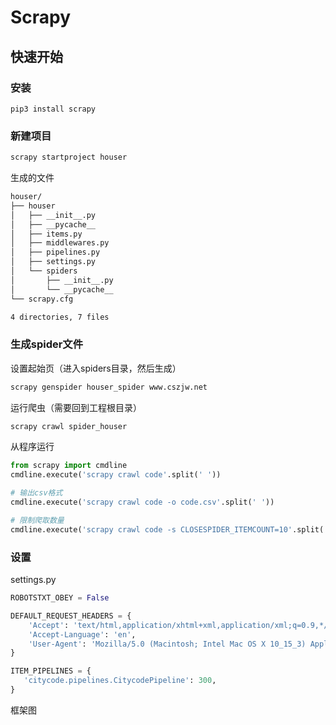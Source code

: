 # Scrapy


## 快速开始

### 安装

```shell
pip3 install scrapy
```

### 新建项目

```bash
scrapy startproject houser
```

生成的文件

```bash
houser/
├── houser
│   ├── __init__.py
│   ├── __pycache__
│   ├── items.py
│   ├── middlewares.py
│   ├── pipelines.py
│   ├── settings.py
│   └── spiders
│       ├── __init__.py
│       └── __pycache__
└── scrapy.cfg

4 directories, 7 files
```

### 生成spider文件

设置起始页（进入spiders目录，然后生成）

```bash
scrapy genspider houser_spider www.cszjw.net
```

运行爬虫（需要回到工程根目录）

```bash
scrapy crawl spider_houser
```

从程序运行

```python
from scrapy import cmdline
cmdline.execute('scrapy crawl code'.split(' '))

# 输出csv格式
cmdline.execute('scrapy crawl code -o code.csv'.split(' '))

# 限制爬取数量
cmdline.execute('scrapy crawl code -s CLOSESPIDER_ITEMCOUNT=10'.split(' '))
```

### 设置

settings.py

```python
ROBOTSTXT_OBEY = False

DEFAULT_REQUEST_HEADERS = {
    'Accept': 'text/html,application/xhtml+xml,application/xml;q=0.9,*/*;q=0.8',
    'Accept-Language': 'en',
    'User-Agent': 'Mozilla/5.0 (Macintosh; Intel Mac OS X 10_15_3) AppleWebKit/537.36 (KHTML, like Gecko) Chrome/80.0.3987.132 Safari/537.36'
}

ITEM_PIPELINES = {
   'citycode.pipelines.CitycodePipeline': 300,
}
```

框架图


